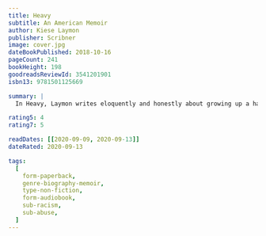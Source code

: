 ```yaml
---
title: Heavy
subtitle: An American Memoir
author: Kiese Laymon
publisher: Scribner
image: cover.jpg
dateBookPublished: 2018-10-16
pageCount: 241
bookHeight: 198
goodreadsReviewId: 3541201901
isbn13: 9781501125669

summary: |
  In Heavy, Laymon writes eloquently and honestly about growing up a hard-headed black son to a complicated and brilliant black mother in Jackson, Mississippi. From his early experiences of sexual violence, to his suspension from college, to time in New York as a college professor, Laymon charts his complex relationship with his mother, grandmother, anorexia, obesity, sex, writing, and ultimately gambling.

rating5: 4
rating7: 5

readDates: [[2020-09-09, 2020-09-13]]
dateRated: 2020-09-13

tags:
  [
    form-paperback,
    genre-biography-memoir,
    type-non-fiction,
    form-audiobook,
    sub-racism,
    sub-abuse,
  ]
---
```

